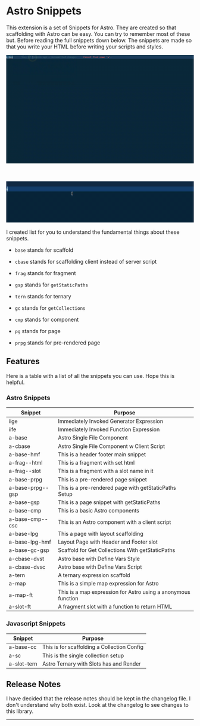 # Astro Snippets

This extension is a set of Snippets for Astro. They are created so that scaffolding with Astro can be easy. You can try to remember most of these but.
Before reading the full snippets down below. The snippets are made so that you write your HTML before writing your scripts and styles.

![Basic Snippets](./images/base-snippets.gif)

<br />

![Expression Snippets](./images/expression-snippets.gif)

I created list for you to understand the fundamental things about these snippets.

- `base` stands for scaffold

- `cbase` stands for scaffolding client instead of server script

- `frag` stands for fragment

- `gsp` stands for `getStaticPaths`

- `tern` stands for ternary

- `gc` stands for `getCollections`

- `cmp` stands for component

- `pg` stands for page

- `prpg` stands for pre-rendered page

## Features

Here is a table with a list of all the snippets you can use. Hope this is helpful.

### Astro Snippets

| **Snippet**      | **Purpose**                                                   |
| ---------------- | ------------------------------------------------------------- |
| iige             | Immediately Invoked Generator Expression                      |
| iife             | Immediately Invoked Function Expression                       |
| a-base           | Astro Single File Component                                   |
| a-cbase          | Astro Single File Component w Client Script                   |
| a-base-hmf       | This is a header footer main snippet                          |
| a-frag--html     | This is a fragment with set html                              |
| a-frag--slot     | This is a fragment with a slot name in it                     |
| a-base-prpg      | This is a pre-rendered page snippet                           |
| a-base-prpg--gsp | This is a pre-rendered page with getStaticPaths Setup         |
| a-base-gsp       | This is a page snippet with getStaticPaths                    |
| a-base-cmp       | This is a basic Astro components                              |
| a-base-cmp--csc  | This is an Astro component with a client script               |
| a-base-lpg       | This a page with layout scaffolding                           |
| a-base-lpg-hmf   | Layout Page with Header and Footer slot                       |
| a-base-gc-gsp    | Scaffold for Get Collections With getStaticPaths              |
| a-cbase-dvst     | Astro base with Define Vars Style                             |
| a-cbase-dvsc     | Astro base with Define Vars Script                            |
| a-tern           | A ternary expression scaffold                                 |
| a-map            | This is a simple map expression for Astro                     |
| a-map-ft         | This is a map expression for Astro using a anonymous function |
| a-slot-ft        | A fragment slot with a function to return HTML                |

### Javascript Snippets

| **Snippet** | **Purpose**                                 |
| ----------- | ------------------------------------------- |
| a-base-cc   | This is for scaffolding a Collection Config |
| a-sc        | This is the single collection setup         |
| a-slot-tern | Astro Ternary with Slots has and Render     |

## Release Notes

I have decided that the release notes should be kept in the changelog file. I don't understand why both exist. Look at the changelog to see changes to this library.

---
